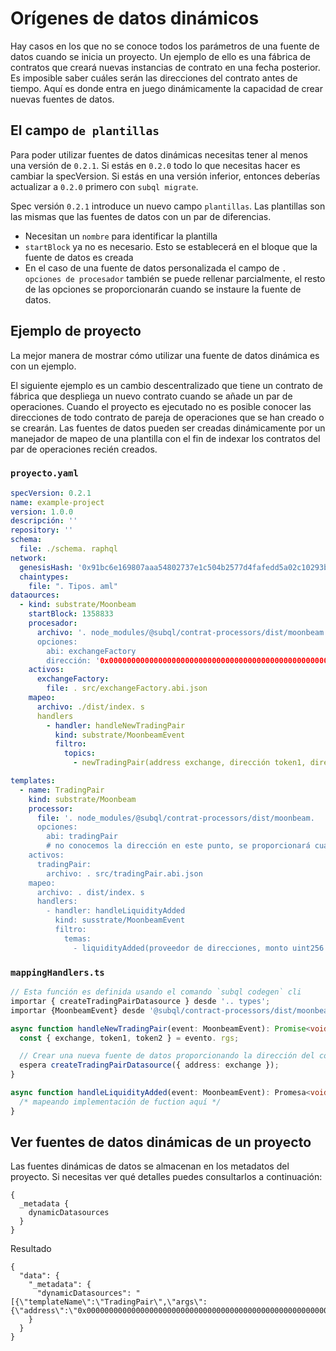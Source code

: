 # Orígenes de datos dinámicos

Hay casos en los que no se conoce todos los parámetros de una fuente de datos cuando se inicia un proyecto. Un ejemplo de ello es una fábrica de contratos que creará nuevas instancias de contrato en una fecha posterior. Es imposible saber cuáles serán las direcciones del contrato antes de tiempo. Aquí es donde entra en juego dinámicamente la capacidad de crear nuevas fuentes de datos.

## El campo `de plantillas`

Para poder utilizar fuentes de datos dinámicas necesitas tener al menos una versión de `0.2.1`. Si estás en `0.2.0` todo lo que necesitas hacer es cambiar la specVersion. Si estás en una versión inferior, entonces deberías actualizar a `0.2.0` primero con `subql migrate`.

Spec versión `0.2.1` introduce un nuevo campo `plantillas`. Las plantillas son las mismas que las fuentes de datos con un par de diferencias.

- Necesitan un `nombre` para identificar la plantilla
- `startBlock` ya no es necesario. Esto se establecerá en el bloque que la fuente de datos es creada
- En el caso de una fuente de datos personalizada el campo de `. opciones de procesador` también se puede rellenar parcialmente, el resto de las opciones se proporcionarán cuando se instaure la fuente de datos.

## Ejemplo de proyecto

La mejor manera de mostrar cómo utilizar una fuente de datos dinámica es con un ejemplo.

El siguiente ejemplo es un cambio descentralizado que tiene un contrato de fábrica que despliega un nuevo contrato cuando se añade un par de operaciones. Cuando el proyecto es ejecutado no es posible conocer las direcciones de todo contrato de pareja de operaciones que se han creado o se crearán. Las fuentes de datos pueden ser creadas dinámicamente por un manejador de mapeo de una plantilla con el fin de indexar los contratos del par de operaciones recién creados.

### `proyecto.yaml`

```yaml
specVersion: 0.2.1
name: example-project
version: 1.0.0
descripción: ''
repository: ''
schema:
  file: ./schema. raphql
network:
  genesisHash: '0x91bc6e169807aaa54802737e1c504b2577d4fafedd5a02c10293b1cd60e39527'
  chaintypes:
    file: ". Tipos. aml"
dataources:
  - kind: substrate/Moonbeam
    startBlock: 1358833
    procesador:
      archivo: '. node_modules/@subql/contrat-processors/dist/moonbeam.
      opciones:
        abi: exchangeFactory
        dirección: '0x000000000000000000000000000000000000000000000000000000000000'
    activos:
      exchangeFactory:
        file: . src/exchangeFactory.abi.json
    mapeo:
      archivo: ./dist/index. s
      handlers
        - handler: handleNewTradingPair
          kind: substrate/MoonbeamEvent
          filtro:
            topics:
              - newTradingPair(address exchange, dirección token1, dirección token2)

templates:
  - name: TradingPair
    kind: substrate/Moonbeam
    processor:
      file: '. node_modules/@subql/contrat-processors/dist/moonbeam.
      opciones:
        abi: tradingPair
        # no conocemos la dirección en este punto, se proporcionará cuando se instancien
    activos:
      tradingPair:
        archivo: . src/tradingPair.abi.json
    mapeo:
      archivo: . dist/index. s
      handlers:
        - handler: handleLiquidityAdded
          kind: susstrate/MoonbeamEvent
          filtro:
            temas:
              - liquidityAdded(proveedor de direcciones, monto uint256 uint256 monto2)
```

### `mappingHandlers.ts`

```ts
// Esta función es definida usando el comando `subql codegen` cli
importar { createTradingPairDatasource } desde '.. types';
importar {MoonbeamEvent} desde '@subql/contract-processors/dist/moonbeam';

async function handleNewTradingPair(event: MoonbeamEvent): Promise<void> {
  const { exchange, token1, token2 } = evento. rgs;

  // Crear una nueva fuente de datos proporcionando la dirección del contrato de intercambio de pareja de trading
  espera createTradingPairDatasource({ address: exchange });
}

async function handleLiquidityAdded(event: MoonbeamEvent): Promesa<void> {
  /* mapeando implementación de fuction aquí */
}
```

## Ver fuentes de datos dinámicas de un proyecto

Las fuentes dinámicas de datos se almacenan en los metadatos del proyecto. Si necesitas ver qué detalles puedes consultarlos a continuación:

```gql
{
  _metadata {
    dynamicDatasources
  }
}
```

Resultado

```
{
  "data": {
    "_metadata": {
      "dynamicDatasources": "[{\"templateName\":\"TradingPair\",\"args\":{\"address\":\"0x0000000000000000000000000000000000000000000000000000000000\"},\"startBlock\":1358833}]"
    }
  }
}
```
